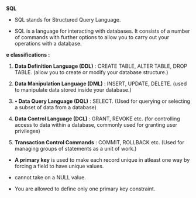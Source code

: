 **SQL**

* SQL stands for Structured Query Language.

* SQL is a language for interacting with databases. It consists of a number of commands with further options to allow you to carry out your operations with a database.

**e classifications :**

1. **Data Definition Language (DDL)** : CREATE TABLE, ALTER TABLE, DROP TABLE.
(allow you to create or modify your database structure.)

2. **Data Manipulation Language (DML)** : INSERT, UPDATE, DELETE.
(used to manipulate data stored inside your database.)

3. **• Data Query Language (DQL)** : SELECT.
(Used for querying or selecting a subset of data from a database)
4. **Data Control Language (DCL)** : GRANT, REVOKE etc.
(for controlling access to data within a database, commonly used for granting user
privileges)
5. **Transaction Control Commands** : COMMIT, ROLLBACK etc.
(Used for managing groups of statements as a unit of work.)

* **A primary key** is used to make each record unique in atleast one way by forcing a field to have unique values.

* cannot take on a NULL value.

* You are allowed to define only one primary key constraint.